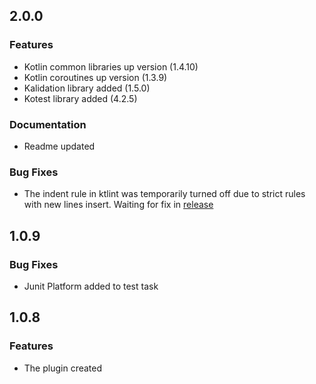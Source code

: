 ## 2.0.0
### Features
 - Kotlin common libraries up version (1.4.10)
 - Kotlin coroutines up version (1.3.9)
 - Kalidation library added (1.5.0)
 - Kotest library added (4.2.5)
 
### Documentation
 - Readme updated
 
### Bug Fixes
 - The indent rule in ktlint was temporarily turned off due to strict rules with new lines insert. Waiting for fix in [release](https://github.com/pinterest/ktlint/milestone/9)   

## 1.0.9
### Bug Fixes
- Junit Platform added to test task

 
## 1.0.8
### Features
 - The plugin created